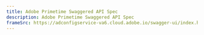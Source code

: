 ```yaml
---
title: Adobe Primetime Swaggered API Spec
description: Adobe Primetime Swaggered API Spec
frameSrc: https://adconfigservice-va6.cloud.adobe.io/swagger-ui/index.html#/
--- 
```

